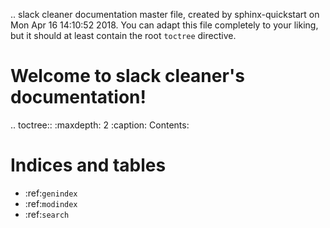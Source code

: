 .. slack cleaner documentation master file, created by
   sphinx-quickstart on Mon Apr 16 14:10:52 2018.
   You can adapt this file completely to your liking, but it should at least
   contain the root `toctree` directive.

Welcome to slack cleaner's documentation!
=========================================

.. toctree::
   :maxdepth: 2
   :caption: Contents:



Indices and tables
==================

* :ref:`genindex`
* :ref:`modindex`
* :ref:`search`
